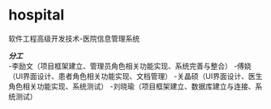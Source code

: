 # hospital
软件工程高级开发技术-医院信息管理系统

***分工***    
-李励文（项目框架建立、管理员角色相关功能实现、系统完善与整合）
-傅娆（UI界面设计、患者角色相关功能实现、文档管理）
-关晶硕（UI界面设计、医生角色相关功能实现、系统测试）
-刘晓瑜（项目框架建立、数据库建立与连接、系统测试）
